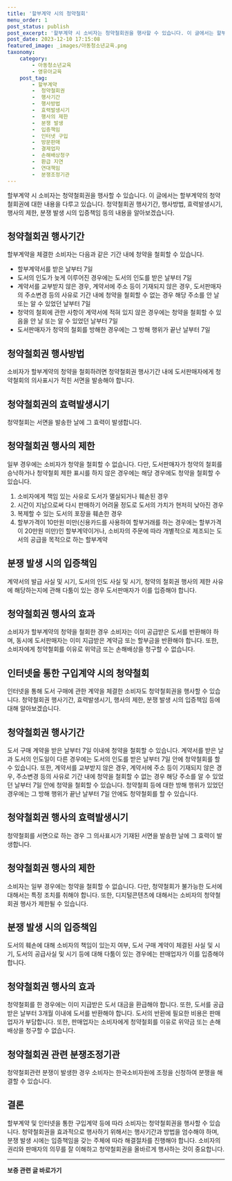 ```yaml
---
title: '할부계약 시의 청약철회'
menu_order: 1
post_status: publish
post_excerpt: '할부계약 시 소비자는 청약철회권을 행사할 수 있습니다. 이 글에서는 할부계약의 청약철회권에 대한 내용을 다루고 있습니다. 청약철회권 행사기간, 행사방법, 효력발생시기, 행사의 제한, 분쟁 발생 시의 입증책임 등의 내용을 알아보겠습니다.'
post_date: 2023-12-10 17:15:08
featured_image: _images/아동청소년교육.png
taxonomy:
    category:
        - 아동청소년교육
        - 영유아교육
    post_tag:
        - 할부계약
        -  청약철회권
        -  행사기간
        -  행사방법
        -  효력발생시기
        -  행사의 제한
        -  분쟁 발생
        -  입증책임
        -  인터넷 구입
        -  방문판매
        -  결제업자
        -  손해배상청구
        -  환급 지연
        -  연대책임
        -  분쟁조정기관
---
```



할부계약 시 소비자는 청약철회권을 행사할 수 있습니다. 이 글에서는 할부계약의 청약철회권에 대한 내용을 다루고 있습니다. 청약철회권 행사기간, 행사방법, 효력발생시기, 행사의 제한, 분쟁 발생 시의 입증책임 등의 내용을 알아보겠습니다.

## 청약철회권 행사기간

할부계약을 체결한 소비자는 다음과 같은 기간 내에 청약을 철회할 수 있습니다.

- 할부계약서를 받은 날부터 7일
- 도서의 인도가 늦게 이루어진 경우에는 도서의 인도를 받은 날부터 7일
- 계약서를 교부받지 않은 경우, 계약서에 주소 등이 기재되지 않은 경우, 도서판매자의 주소변경 등의 사유로 기간 내에 청약을 철회할 수 없는 경우 해당 주소를 안 날 또는 알 수 있었던 날부터 7일
- 청약의 철회에 관한 사항이 계약서에 적혀 있지 않은 경우에는 청약을 철회할 수 있음을 안 날 또는 알 수 있었던 날부터 7일
- 도서판매자가 청약의 철회를 방해한 경우에는 그 방해 행위가 끝난 날부터 7일

## 청약철회권 행사방법

소비자가 할부계약의 청약을 철회하려면 청약철회권 행사기간 내에 도서판매자에게 청약철회의 의사표시가 적힌 서면을 발송해야 합니다.

## 청약철회권의 효력발생시기

청약철회는 서면을 발송한 날에 그 효력이 발생합니다.

## 청약철회권 행사의 제한

일부 경우에는 소비자가 청약을 철회할 수 없습니다. 다만, 도서판매자가 청약의 철회를 승낙하거나 청약철회 제한 표시를 하지 않은 경우에는 해당 경우에도 청약을 철회할 수 있습니다.

1. 소비자에게 책임 있는 사유로 도서가 멸실되거나 훼손된 경우
2. 시간이 지남으로써 다시 판매하기 어려울 정도로 도서의 가치가 현저히 낮아진 경우
3. 복제할 수 있는 도서의 포장을 훼손한 경우
4. 할부가격이 10만원 미만(신용카드를 사용하여 할부거래를 하는 경우에는 할부가격이 20만원 미만)인 할부계약이거나, 소비자의 주문에 따라 개별적으로 제조되는 도서의 공급을 목적으로 하는 할부계약

## 분쟁 발생 시의 입증책임

계약서의 발급 사실 및 시기, 도서의 인도 사실 및 시기, 청약의 철회권 행사의 제한 사유에 해당하는지에 관해 다툼이 있는 경우 도서판매자가 이를 입증해야 합니다.

## 청약철회권 행사의 효과

소비자가 할부계약의 청약을 철회한 경우 소비자는 이미 공급받은 도서를 반환해야 하며, 동시에 도서판매자는 이미 지급받은 계약금 또는 할부금을 반환해야 합니다. 또한, 소비자에게 청약철회를 이유로 위약금 또는 손해배상을 청구할 수 없습니다.

## 인터넷을 통한 구입계약 시의 청약철회

인터넷을 통해 도서 구매에 관한 계약을 체결한 소비자도 청약철회권을 행사할 수 있습니다. 청약철회권 행사기간, 효력발생시기, 행사의 제한, 분쟁 발생 시의 입증책임 등에 대해 알아보겠습니다.

## 청약철회권 행사기간

도서 구매 계약을 받은 날부터 7일 이내에 청약을 철회할 수 있습니다. 계약서를 받은 날과 도서의 인도일이 다른 경우에는 도서의 인도를 받은 날부터 7일 안에 청약철회를 할 수 있습니다. 또한, 계약서를 교부받지 않은 경우, 계약서에 주소 등이 기재되지 않은 경우, 주소변경 등의 사유로 기간 내에 청약을 철회할 수 없는 경우 해당 주소를 알 수 있었던 날부터 7일 안에 청약을 철회할 수 있습니다. 청약철회 등에 대한 방해 행위가 있었던 경우에는 그 방해 행위가 끝난 날부터 7일 안에도 청약철회를 할 수 있습니다.

## 청약철회권 행사의 효력발생시기

청약철회를 서면으로 하는 경우 그 의사표시가 기재된 서면을 발송한 날에 그 효력이 발생합니다.

## 청약철회권 행사의 제한

소비자는 일부 경우에는 청약을 철회할 수 없습니다. 다만, 청약철회가 불가능한 도서에 대해서는 특정 조치를 취해야 합니다. 또한, 디지털콘텐츠에 대해서는 소비자의 청약철회권 행사가 제한될 수 있습니다.

## 분쟁 발생 시의 입증책임

도서의 훼손에 대해 소비자의 책임이 있는지 여부, 도서 구매 계약이 체결된 사실 및 시기, 도서의 공급사실 및 시기 등에 대해 다툼이 있는 경우에는 판매업자가 이를 입증해야 합니다.

## 청약철회권 행사의 효과

청약철회를 한 경우에는 이미 지급받은 도서 대금을 환급해야 합니다. 또한, 도서를 공급받은 날부터 3개월 이내에 도서를 반환해야 합니다. 도서의 반환에 필요한 비용은 판매업자가 부담합니다. 또한, 판매업자는 소비자에게 청약철회를 이유로 위약금 또는 손해배상을 청구할 수 없습니다.

## 청약철회권 관련 분쟁조정기관

청약철회관련 분쟁이 발생한 경우 소비자는 한국소비자원에 조정을 신청하여 분쟁을 해결할 수 있습니다.

## 결론

할부계약 및 인터넷을 통한 구입계약 등에 따라 소비자는 청약철회권을 행사할 수 있습니다. 청약철회권을 효과적으로 행사하기 위해서는 행사기간과 방법을 엄수해야 하며, 분쟁 발생 시에는 입증책임을 갖는 주체에 따라 해결절차를 진행해야 합니다. 소비자의 권리와 판매자의 의무를 잘 이해하고 청약철회권을 올바르게 행사하는 것이 중요합니다.
<!-- wp:separator -->
<hr class="wp-block-separator has-alpha-channel-opacity"/>
<!-- /wp:separator -->

<!-- wp:group {"backgroundColor":"base","layout":{"type":"constrained"}} -->
<div class="wp-block-group has-base-background-color has-background"><!-- wp:paragraph {"align":"center","fontSize":"medium"} -->
<p class="has-text-align-center has-large-font-size"><strong>보증 관련 글 바로가기</strong></p>
<!-- /wp:paragraph -->


<!-- wp:latest-posts
{"categories":[{"id":13571,"count":19,"description":"","link":"https://uknowlaw.com/category/%eb%b3%b4%ec%a6%9d/","name":"보증","slug":"보증","taxonomy":"category","parent":0,"meta":[],"_links":{"self":[{"href":"https://uknowlaw.com/wp-json/wp/v2/categories/13571"}],"collection":[{"href":"https://uknowlaw.com/wp-json/wp/v2/categories"}],"about":[{"href":"https://uknowlaw.com/wp-json/wp/v2/taxonomies/category"}],"wp:post_type":[{"href":"https://uknowlaw.com/wp-json/wp/v2/posts?categories=13571"}],"curies":[{"name":"wp","href":"https://api.w.org/{rel}","templated":true}]}}],"postsToShow":100,"excerptLength":28,"postLayout":"grid","columns":2,"featuredImageAlign":"left","featuredImageSizeSlug":"large","fontSize":"small"} /--></div>
<!-- /wp:group -->